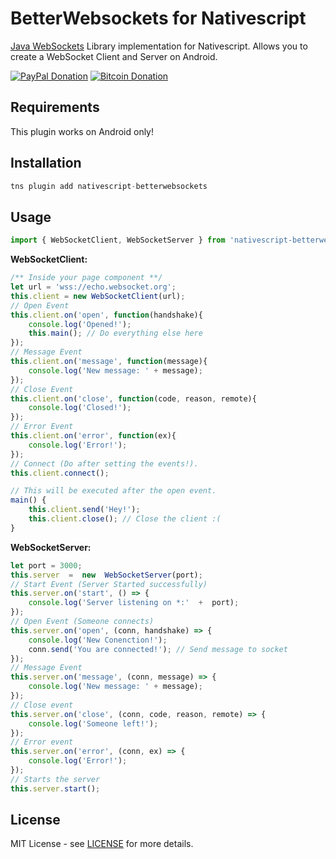 
#  BetterWebsockets for Nativescript

[Java WebSockets](https://github.com/TooTallNate/Java-WebSocket) Library implementation for Nativescript. Allows you to create a WebSocket Client and Server on Android.

[![PayPal Donation](https://img.shields.io/badge/Donate-PayPal-brightgreen.svg)](https://www.paypal.me/JCAguilera) [![Bitcoin Donation](https://img.shields.io/badge/Donate-Bitcoin-orange.svg)](https://juankyapps.com/bitcoin)

## Requirements
  
This plugin works on Android only!

## Installation

```javascript
tns plugin add nativescript-betterwebsockets
```
## Usage
```javascript
import { WebSocketClient, WebSocketServer } from 'nativescript-betterwebsockets';  
```
**WebSocketClient:**
```javascript
/** Inside your page component **/
let url = 'wss://echo.websocket.org';
this.client = new WebSocketClient(url);
// Open Event
this.client.on('open', function(handshake){
	console.log('Opened!');
	this.main(); // Do everything else here
});
// Message Event
this.client.on('message', function(message){ 
	console.log('New message: ' + message);
});
// Close Event
this.client.on('close', function(code, reason, remote){
	console.log('Closed!');
});
// Error Event
this.client.on('error', function(ex){
	console.log('Error!');
});
// Connect (Do after setting the events!).
this.client.connect();
```
```javascript
// This will be executed after the open event.
main() {
	this.client.send('Hey!');
	this.client.close(); // Close the client :(
}
```
**WebSocketServer:**
```javascript
let port = 3000;
this.server  =  new  WebSocketServer(port);
// Start Event (Server Started successfully)
this.server.on('start', () => {
	console.log('Server listening on *:'  +  port);
});
// Open Event (Someone connects)
this.server.on('open', (conn, handshake) => {
	console.log('New Conenction!');
	conn.send('You are connected!'); // Send message to socket
});
// Message Event
this.server.on('message', (conn, message) => {
	console.log('New message: ' + message);
});
// Close event
this.server.on('close', (conn, code, reason, remote) => {
	console.log('Someone left!');
});
// Error event
this.server.on('error', (conn, ex) => {
	console.log('Error!');
});
// Starts the server
this.server.start();
```
## License

MIT License - see [LICENSE](LICENSE) for more details.
